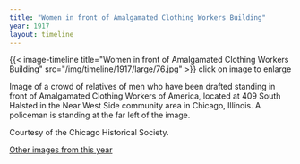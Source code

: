 ```yaml
---
title: "Women in front of Amalgamated Clothing Workers Building"
year: 1917
layout: timeline
---
```


{{< image-timeline title="Women in front of Amalgamated Clothing Workers Building" src="/img/timeline/1917/large/76.jpg" >}}
click on image to enlarge

Image of a crowd of relatives of men who have been drafted standing in front of Amalgamated Clothing Workers of America, located at 409 South Halsted in the Near West Side community area in Chicago, Illinois. A policeman is standing at the far left of the image. 

Courtesy of the Chicago Historical Society. 

[Other images from this year](/historical/timeline/1917)